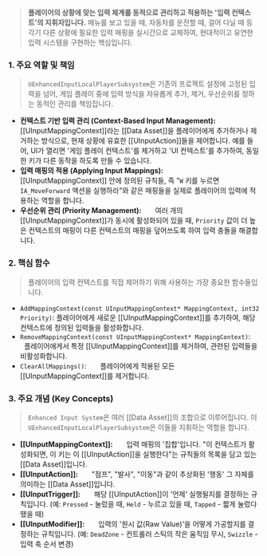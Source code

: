 ---
---

> **플레이어의 상황에 맞는 입력 체계를 동적으로 관리하고 적용하는 '입력 컨텍스트'의 지휘자입니다.** 메뉴를 보고 있을 때, 자동차를 운전할 때, 걸어 다닐 때 등 각기 다른 상황에 필요한 입력 매핑을 실시간으로 교체하여, 현대적이고 유연한 입력 시스템을 구현하는 핵심입니다.

### **1. 주요 역할 및 책임**
> `UEnhancedInputLocalPlayerSubsystem`은 기존의 프로젝트 설정에 고정된 입력을 넘어, 게임 플레이 중에 입력 방식을 자유롭게 추가, 제거, 우선순위를 정하는 동적인 관리를 책임집니다.
* **컨텍스트 기반 입력 관리 (Context-Based Input Management):**
      [[UInputMappingContext]]라는 [[Data Asset]]을 플레이어에게 추가하거나 제거하는 방식으로, 현재 상황에 유효한 [[UInputAction]]들을 제어합니다. 예를 들어, UI가 열리면 '게임 플레이 컨텍스트'를 제거하고 'UI 컨텍스트'를 추가하여, 동일한 키가 다른 동작을 하도록 만들 수 있습니다.
* **입력 매핑의 적용 (Applying Input Mappings):**
      [[UInputMappingContext]] 안에 정의된 규칙들, 즉 "`W` 키를 누르면 `IA_MoveForward` 액션을 실행하라"와 같은 매핑들을 실제로 플레이어의 입력에 적용하는 역할을 합니다.
* **우선순위 관리 (Priority Management):**
      여러 개의 [[UInputMappingContext]]가 동시에 활성화되어 있을 때, `Priority` 값이 더 높은 컨텍스트의 매핑이 다른 컨텍스트의 매핑을 덮어쓰도록 하여 입력 충돌을 해결합니다.

### **2. 핵심 함수**
> 플레이어의 입력 컨텍스트를 직접 제어하기 위해 사용하는 가장 중요한 함수들입니다.
* `AddMappingContext(const UInputMappingContext* MappingContext, int32 Priority)`:
	플레이어에게 새로운 [[UInputMappingContext]]를 추가하여, 해당 컨텍스트에 정의된 입력들을 활성화합니다.
* `RemoveMappingContext(const UInputMappingContext* MappingContext)`:
      플레이어에게서 특정 [[UInputMappingContext]]를 제거하여, 관련된 입력들을 비활성화합니다.
* `ClearAllMappings()`:
      플레이어에게 적용된 모든 [[UInputMappingContext]]를 제거합니다.
  
### **3. 주요 개념 (Key Concepts)**
> `Enhanced Input System`은 여러 [[Data Asset]]의 조합으로 이루어집니다. 이 `UEnhancedInputLocalPlayerSubsystem`은 이들을 지휘하는 역할을 합니다.
* **[[UInputMappingContext]]:**
      입력 매핑의 '집합'입니다. "이 컨텍스트가 활성화되면, 이 키는 이 [[UInputAction]]을 실행한다"는 규칙들의 목록을 담고 있는 [[Data Asset]]입니다.
* **[[UInputAction]]:**
      "점프", "발사", "이동"과 같이 추상화된 '행동' 그 자체를 의미하는 [[Data Asset]]입니다.
* **[[UInputTrigger]]:**
      해당 [[UInputAction]]이 '언제' 실행될지를 결정하는 규칙입니다. (예: `Pressed` - 눌렀을 때, `Held` - 누르고 있을 때, `Tapped` - 짧게 눌렀다 뗐을 때)
* **[[UInputModifier]]:**
      입력의 '원시 값(Raw Value)'을 어떻게 가공할지를 결정하는 규칙입니다. (예: `DeadZone` - 컨트롤러 스틱의 작은 움직임 무시, `Swizzle` - 입력 축 순서 변경)

